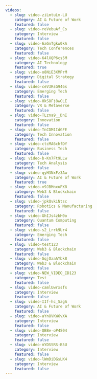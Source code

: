 ```yaml
---
videos:
  - slug: video-ziLmtuLm-LU
    category: AI & Future of Work
    featured: false
  - slug: video-reVebuAf_Cs
    category: Interview
    featured: false
  - slug: video-6aGnTgkw0kA
    category: Tech Conferences
    featured: false
  - slug: video-64lXQP6cs5M
    category: AI Technology
    featured: true
  - slug: video-o8NiE3XMPrM
    category: Digital Strategy
    featured: false
  - slug: video-ceV3RsG946s
    category: Emerging Tech
    featured: false
  - slug: video-0kS8Fj8wOLE
    category: VR & Metaverse
    featured: false
  - slug: video-TLzna9__DnI
    category: Innovation
    featured: false
  - slug: video-TnCDM1IdGFE
    category: Tech Innovation
    featured: false
  - slug: video-ctcMA6chfDY
    category: Business Tech
    featured: false
  - slug: video-b-Kn7Ft9LLw
    category: Tech Analysis
    featured: false
  - slug: video-qyH3NxFz3Aw
    category: AI & Future of Work
    featured: true
  - slug: video-v9JBMnxuPX8
    category: Web3 & Blockchain
    featured: false
  - slug: video-jpkQvkiNtsc
    category: Robotics & Manufacturing
    featured: false
  - slug: video-GhIJs4zbH0o
    category: Quantum Computing
    featured: false
  - slug: video-s2_Lrrk9Ur4
    category: Emerging Tech
    featured: false
  - slug: video-test123
    category: Web3 & Blockchain
    featured: false
  - slug: video-GqjOaaAYbk8
    category: Web3 & Blockchain
    featured: false
  - slug: video-NEW_VIDEO_ID123
    category: Test
    featured: false
  - slug: video-camlUwrxsfs
    category: Interview
    featured: false
  - slug: video-IIf-hc_SagA
    category: AI & Future of Work
    featured: false
  - slug: video-aYn8VKW6vXA
    category: Interview
    featured: false
  - slug: video-QBBe-oP4S04
    category: Interview
    featured: false
  - slug: video-mYDSSRS-B5U
    category: Interview
    featured: false
  - slug: video-lWmDiDGsLK4
    category: Interview
    featured: false
---
```



